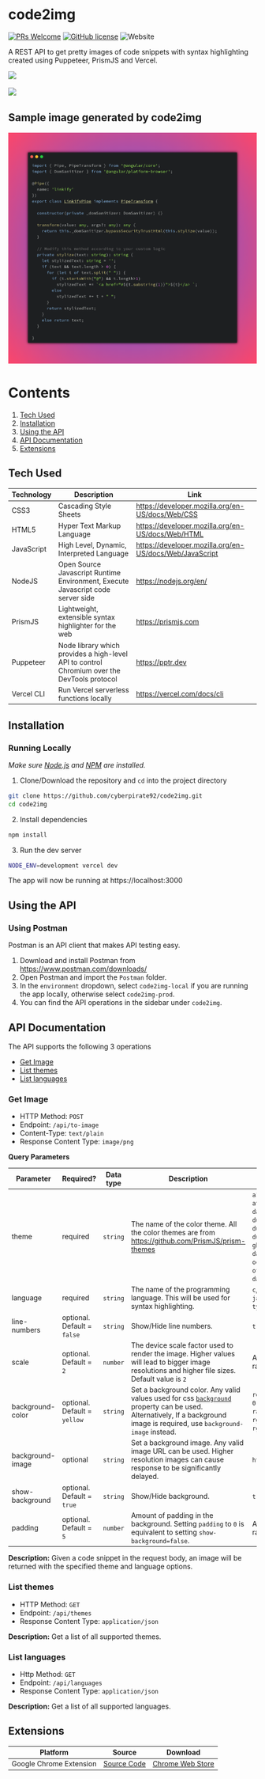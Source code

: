 # code2img 

[![PRs Welcome](https://img.shields.io/badge/PRs-welcome-brightgreen.svg?style=flat-square)]() [![GitHub license](https://img.shields.io/github/license/cyberpirate92/code2img.svg)](https://github.com/cyberpirate92/code2img/blob/master/LICENSE) ![Website](https://img.shields.io/website?down_color=red&down_message=down&label=code2img.vercel.app&up_color=green&up_message=live%20%F0%9F%8E%89&url=https%3A%2F%2Fimg.shields.io%2Fwebsite%2Fhttps%2Fcode2img.vercel.app)

A REST API to get pretty images of code snippets with syntax highlighting created using Puppeteer, PrismJS and Vercel.

[![](https://developer.chrome.com/webstore/images/ChromeWebStore_Badge_v2_496x150.png)](https://chrome.google.com/webstore/detail/code2image/abloihkaeipjifnhehnicpjfjoaclngo)

![](./images/demo.gif)

## Sample image generated by code2img

![](./images/response.png)

# Contents
1. [Tech Used](#Tech%20Used)
2. [Installation](#Installation)
3. [Using the API](#Using%20The%20API)
4. [API Documentation](#API%20Documentation)
5. [Extensions](#Extensions)

## Tech Used
| Technology | Description                                                                           | Link                  |
| ---------- | ------------------------------------------------------------------------------------- | ----------------------- |
| CSS3       | Cascading Style Sheets                                                                | https://developer.mozilla.org/en-US/docs/Web/CSS                    |
| HTML5      | Hyper Text Markup Language                                                            | https://developer.mozilla.org/en-US/docs/Web/HTML                    |
| JavaScript | High Level, Dynamic, Interpreted Language                                             | https://developer.mozilla.org/en-US/docs/Web/JavaScript                    |
| NodeJS     | Open Source Javascript Runtime Environment, Execute Javascript code server side | https://nodejs.org/en/  |
| PrismJS  | Lightweight, extensible syntax highlighter for the web | https://prismjs.com |
| Puppeteer       | Node library which provides a high-level API to control Chromium over the DevTools protocol | https://pptr.dev |
| Vercel CLI | Run Vercel serverless functions locally | https://vercel.com/docs/cli |

## Installation

### Running Locally

_Make sure [Node.js](https://nodejs.org/en/) and [NPM](https://www.npmjs.com/) are installed._

1. Clone/Download the repository and `cd` into the project directory

```bash
git clone https://github.com/cyberpirate92/code2img.git
cd code2img
```

2. Install dependencies

```bash
npm install
```

3. Run the dev server

```bash
NODE_ENV=development vercel dev
```

The app will now be running at https://localhost:3000

## Using the API

### Using Postman

Postman is an API client that makes API testing easy.

1. Download and install Postman from https://www.postman.com/downloads/
2. Open Postman and import the `Postman` folder.
3. In the `environment` dropdown, select `code2img-local` if you are running the app locally, otherwise select `code2img-prod`.
4. You can find the API operations in the sidebar under `code2img`.

## API Documentation

The API supports the following 3 operations

* [Get Image](#Get%20Image)
* [List themes](#List%20Themes)
* [List languages](#3List%20Languages)

### Get Image

- HTTP Method: `POST`
- Endpoint: `/api/to-image`
- Content-Type: `text/plain`
- Response Content Type: `image/png`

**Query Parameters**

| Parameter | Required? | Data type | Description                                                                           | Possible/Example values                 |
| ----------| --------- | ----------|  ------------------------------------------------------------------------------------- | ----------------------- |
| theme | required | `string` | The name of the color theme. All the color themes are from  https://github.com/PrismJS/prism-themes  | `a11y-dark`, `atom-dark`, `base16-ateliersulphurpool.light`, `cb`, `darcula`, `default`, `dracula`, `duotone-dark`, `duotone-earth`, `duotone-forest`, `duotone-light`, `duotone-sea`, `duotone-space`, `ghcolors`, `hopscotch`, `material-dark`, `material-light`, `material-oceanic`, `nord`, `pojoaque`, `shades-of-purple`, `synthwave84`, `vs`, `vsc-dark-plus`, `xonokai` |
| language | required | `string` | The name of the programming language. This will be used for syntax highlighting. | `c`, `css`, `cpp`, `go`, `html`, `java`, `javascript`, `python`, `rust`, `typescript` |
| line-numbers | optional. Default = `false` | `string` | Show/Hide line numbers. | `true` / `false` |
| scale | optional. Default = `2` | `number` | The device scale factor used to render the image. Higher values will lead to bigger image resolutions and higher file sizes. Default value is `2` | Any number in the inclusive range `1`-`5` |
| background-color | optional. Default = `yellow` | `string` | Set a background color. Any valid values used for css [`background`](https://developer.mozilla.org/en-US/docs/Web/CSS/background) property can be used. Alternatively, If a background image is required, use  `background-image` instead. | `red`, `#f00`, `#ff0000` `rgb(255, 0, 0)`, `rgba(255, 0, 0, 0.6)`, `radial-gradient(circle, rgba(63,94,251,1) 0%, rgba(252,70,107,1) 100%)` |
| background-image | optional | `string` | Set a background image. Any valid image URL can be used. Higher resolution images can cause response to be significantly delayed. | `https://picsum.photos/1920/1080` |
| show-background | optional. Default = `true` | `string` | Show/Hide background. | `true` / `false` |
| padding | optional. Default = `5` | `number` | Amount of padding in the background. Setting `padding` to `0` is equivalent to setting `show-background=false`. | Any number in the inclusive range `0`-`15` |

**Description:** Given a code snippet in the request body, an image will be returned with the specified theme and language options.

### List themes
- HTTP Method: `GET`
- Endpoint: `/api/themes`
- Response Content Type: `application/json`

**Description:** Get a list of all supported themes.

### List languages
- Http Method: `GET`
- Endpoint: `/api/languages`
- Response Content Type: `application/json`

**Description:** Get a list of all supported languages.

## Extensions

| Platform | Source | Download |
|----------|--------|----------|
| Google Chrome Extension | [Source Code](https://github.com/cyberpirate92/code2img-chrome) | [Chrome Web Store](https://chrome.google.com/webstore/detail/code2image/abloihkaeipjifnhehnicpjfjoaclngo) |
